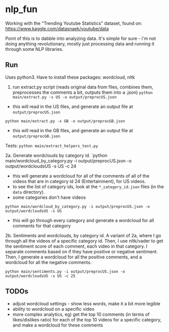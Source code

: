 # nlp_fun
Working with the "Trending Youtube Statistics" dataset, found on: https://www.kaggle.com/datasnaek/youtube/data

Point of this is to dabble into analyzing data. It's simple for sure - i'm not doing anything revolutionary, mostly just processing data and running it through some NLP libraries.

## Run
Uses python3.
Have to install these packages: wordcloud, nltk

1. run extract.py script (reads original data from files, combines them, preprocesses the comments a bit, outputs them into a .json)
`python main/extract.py -s US -o output/preprocUS.json`
- this will read in the US files, and generate an output file at `output/preprocUS.json`

`python main/extract.py -s GB -o output/preprocGB.json`
- this will read in the GB files, and generate an output file at `output/preprocGB.json`

Tests:
`python main/extract_helpers_test.py`

2a. Generate wordclouds by category id.
`python main/wordcloud_by_category.py -i output/preprocUS.json -o output/wordcloudsUS -s US -c 24
- this will generate a wordcloud for all of the comments of all of the videos that are in category id 24 (Entertainment), for US videos.
- to see the list of category ids, look at the `*_category_id.json` files (in the `data` directory).
- some categories don't have videos

`python main/wordcloud_by_category.py -i output/preprocUS.json -o output/wordcloudsUS -s US`
- this will go through every category and generate a wordcloud for all comments for that category

2b. Sentiments and wordclouds, by category id.
A variant of 2a, where I go through all the videos of a specific category id.
Then, I use nltk/vader to get the sentiment score of each comment, each video in that category.
I separate comments based on if they have positive or negative sentiment.
Then, I generate a wordcloud for all the positive comments, and a wordcloud for all the negative comments.

`python main/sentiments.py -i output/preprocUS.json -o output/wordcloudsUS -s US -c 25`

## TODOs
- adjust wordcloud settings - show less words, make it a bit more legible
- ability to wordcloud on a specific video
- more complex analytics, eg) get the top 10 comments (in terms of likes/dislikes ratio) for each of the top 10 videos for a specific category, and make a wordcloud for these comments